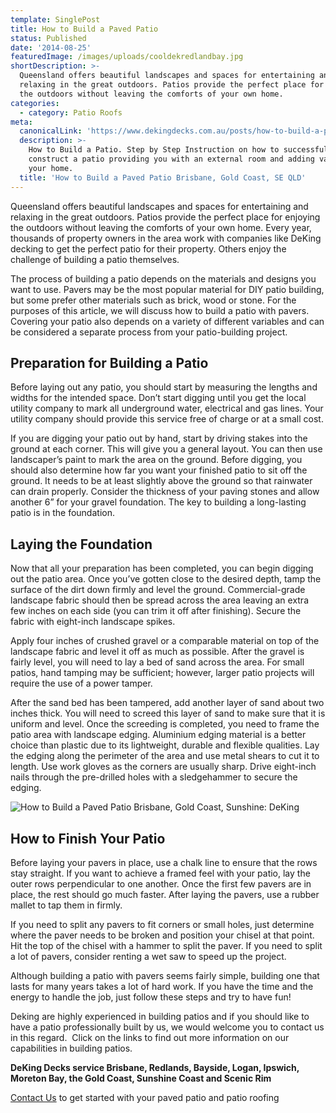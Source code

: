 ```yaml
---
template: SinglePost
title: How to Build a Paved Patio
status: Published
date: '2014-08-25'
featuredImage: /images/uploads/cooldekredlandbay.jpg
shortDescription: >-
  Queensland offers beautiful landscapes and spaces for entertaining and
  relaxing in the great outdoors. Patios provide the perfect place for enjoying
  the outdoors without leaving the comforts of your own home.
categories:
  - category: Patio Roofs
meta:
  canonicalLink: 'https://www.dekingdecks.com.au/posts/how-to-build-a-paved-patio/'
  description: >-
    How to Build a Patio. Step by Step Instruction on how to successfully
    construct a patio providing you with an external room and adding value to
    your home.
  title: 'How to Build a Paved Patio Brisbane, Gold Coast, SE QLD'
---
```

Queensland offers beautiful landscapes and spaces for entertaining and relaxing in the great outdoors. Patios provide the perfect place for enjoying the outdoors without leaving the comforts of your own home. Every year, thousands of property owners in the area work with companies like DeKing decking to get the perfect patio for their property. Others enjoy the challenge of building a patio themselves.

The process of building a patio depends on the materials and designs you want to use. Pavers may be the most popular material for DIY patio building, but some prefer other materials such as brick, wood or stone. For the purposes of this article, we will discuss how to build a patio with pavers. Covering your patio also depends on a variety of different variables and can be considered a separate process from your patio-building project.

## Preparation for Building a Patio

Before laying out any patio, you should start by measuring the lengths and widths for the intended space. Don’t start digging until you get the local utility company to mark all underground water, electrical and gas lines. Your utility company should provide this service free of charge or at a small cost.

If you are digging your patio out by hand, start by driving stakes into the ground at each corner. This will give you a general layout. You can then use landscaper’s paint to mark the area on the ground. Before digging, you should also determine how far you want your finished patio to sit off the ground. It needs to be at least slightly above the ground so that rainwater can drain properly. Consider the thickness of your paving stones and allow another 6” for your gravel foundation. The key to building a long-lasting patio is in the foundation.

## Laying the Foundation

Now that all your preparation has been completed, you can begin digging out the patio area. Once you’ve gotten close to the desired depth, tamp the surface of the dirt down firmly and level the ground. Commercial-grade landscape fabric should then be spread across the area leaving an extra few inches on each side (you can trim it off after finishing). Secure the fabric with eight-inch landscape spikes.

Apply four inches of crushed gravel or a comparable material on top of the landscape fabric and level it off as much as possible. After the gravel is fairly level, you will need to lay a bed of sand across the area. For small patios, hand tamping may be sufficient; however, larger patio projects will require the use of a power tamper.

After the sand bed has been tampered, add another layer of sand about two inches thick. You will need to screed this layer of sand to make sure that it is uniform and level. Once the screeding is completed, you need to frame the patio area with landscape edging. Aluminium edging material is a better choice than plastic due to its lightweight, durable and flexible qualities. Lay the edging along the perimeter of the area and use metal shears to cut it to length. Use work gloves as the corners are usually sharp. Drive eight-inch nails through the pre-drilled holes with a sledgehammer to secure the edging.

![How to Build a Paved Patio Brisbane, Gold Coast, Sunshine: DeKing](/images/uploads/cooldekredlandbaymerbauposts.jpg)

## How to Finish Your Patio

Before laying your pavers in place, use a chalk line to ensure that the rows stay straight. If you want to achieve a framed feel with your patio, lay the outer rows perpendicular to one another. Once the first few pavers are in place, the rest should go much faster. After laying the pavers, use a rubber mallet to tap them in firmly.

If you need to split any pavers to fit corners or small holes, just determine where the paver needs to be broken and position your chisel at that point. Hit the top of the chisel with a hammer to split the paver. If you need to split a lot of pavers, consider renting a wet saw to speed up the project.

Although building a patio with pavers seems fairly simple, building one that lasts for many years takes a lot of hard work. If you have the time and the energy to handle the job, just follow these steps and try to have fun!

Deking are highly experienced in building patios and if you should like to have a patio professionally built by us, we would welcome you to contact us in this regard.  Click on the links to find out more information on our capabilities in building patios.

**DeKing Decks service Brisbane, Redlands, Bayside, Logan, Ipswich, Moreton Bay, the Gold Coast, Sunshine Coast and Scenic Rim**

[Contact Us](https://www.dekingdecks.com.au/contact/) to get started with your paved patio and patio roofing

